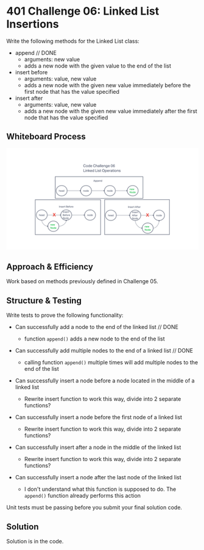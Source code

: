 # 401 Challenge 06: Linked List Insertions

Write the following methods for the Linked List class:

- append // DONE
  - arguments: new value
  - adds a new node with the given value to the end of the list
- insert before
  - arguments: value, new value
  - adds a new node with the given new value immediately before the first node that has the value specified
- insert after
  - arguments: value, new value
  - adds a new node with the given new value immediately after the first node that has the value specified

## Whiteboard Process

![whiteboard image](linked-list-insertion-whiteboard.png)

## Approach & Efficiency

Work based on methods previously defined in Challenge 05.

## Structure & Testing

Write tests to prove the following functionality:

- Can successfully add a node to the end of the linked list // DONE
  - function `append()` adds a new node to the end of the list

- Can successfully add multiple nodes to the end of a linked list // DONE
  - calling function `append()` multiple times will add multiple nodes to the end of the list

- Can successfully insert a node before a node located in the middle of a linked list
  - Rewrite insert function to work this way, divide into 2 separate functions?

- Can successfully insert a node before the first node of a linked list
  - Rewrite insert function to work this way, divide into 2 separate functions?

- Can successfully insert after a node in the middle of the linked list
  - Rewrite insert function to work this way, divide into 2 separate functions?

- Can successfully insert a node after the last node of the linked list
  - I don't understand what this function is supposed to do. The `append()` function already performs this action

Unit tests must be passing before you submit your final solution code.

## Solution

Solution is in the code.
